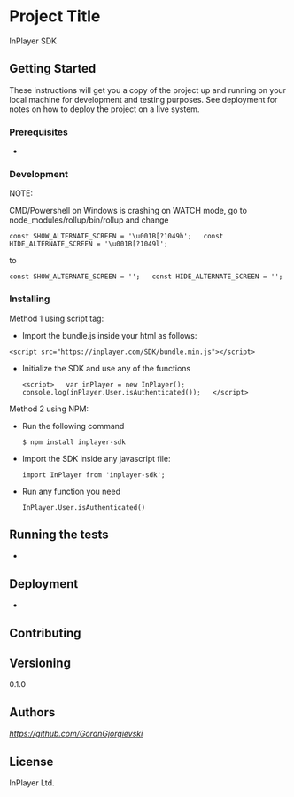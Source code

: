 # Project Title

InPlayer SDK

## Getting Started

These instructions will get you a copy of the project up and running on your local machine for development and testing purposes. See deployment for notes on how to deploy the project on a live system.



### Prerequisites

-

### Development

NOTE:

CMD/Powershell on Windows is crashing on WATCH mode, go to
node_modules/rollup/bin/rollup and change

`const SHOW_ALTERNATE_SCREEN = '\u001B[?1049h';  
 const HIDE_ALTERNATE_SCREEN = '\u001B[?1049l';
 `

to

`const SHOW_ALTERNATE_SCREEN = '';  
 const HIDE_ALTERNATE_SCREEN = '';
 `


### Installing

Method 1 using script tag:

  - Import the bundle.js inside your html as follows:

  `<script src="https://inplayer.com/SDK/bundle.min.js"></script>`

  - Initialize the SDK and use any of the functions

    `<script>  
      var inPlayer = new InPlayer();  
      console.log(inPlayer.User.isAuthenticated());  
    </script>`

Method 2 using NPM:

  - Run the following command

    `$ npm install inplayer-sdk`

  - Import the SDK inside any javascript file:

    `import InPlayer from 'inplayer-sdk';`

  - Run any function you need

    `InPlayer.User.isAuthenticated()`

## Running the tests

-

## Deployment

-


## Contributing



## Versioning

0.1.0

## Authors

*https://github.com/GoranGjorgievski*

## License

InPlayer Ltd.
